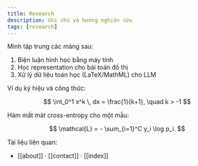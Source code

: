 ```yaml
---
title: Research
description: Ghi chú và hướng nghiên cứu
tags: [research]
---
```


Mình tập trung các mảng sau:

1. Biện luận hình học bằng máy tính
2. Học representation cho bài toán đồ thị
3. Xử lý dữ liệu toán học (LaTeX/MathML) cho LLM

Ví dụ ký hiệu và công thức:

$$
\int_0^1 x^k \, dx = \frac{1}{k+1}, \quad k > -1
$$

Hàm mất mát cross-entropy cho một mẫu:

$$
\mathcal{L} = - \sum_{i=1}^C y_i \log p_i.
$$

Tài liệu liên quan:

- [[about]] · [[contact]] · [[index]]


